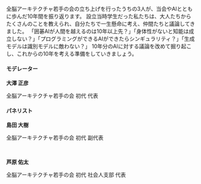 全脳アーキテクチャ若手の会の立ち上げを行ったうちの3人が、当会やAIとともに歩んだ10年間を振り返ります。
設立当時学生だった私たちは、大人たちからたくさんのことを教えられ、自分たちで一生懸命に考え、仲間たちと議論してきました。
「囲碁AIが人間を越えるのは10年以上先？」「身体性がないと知能は成立しない？」「プログラミングができるAIができたらシンギュラリティ？」「生成モデルは識別モデルに敵わない？」
10年分のAIに対する議論を改めて掘り起こし、これからの10年を考える準備をしていきましょう。

#### モデレーター

**大澤 正彦**

全脳アーキテクチャ若手の会 初代 代表

#### パネリスト

**島田 大樹**

全脳アーキテクチャ若手の会 初代 副代表

<br>

**芦原 佑太**

全脳アーキテクチャ若手の会 初代 社会人支部 代表